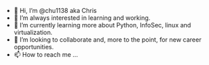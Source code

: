 - 👋 Hi, I’m @chu1138 aka Chris
- 👀 I’m always interested in learning and working.
- 🌱 I’m currently learning more about Python, InfoSec, linux and virtualization.
- 💞️ I’m looking to collaborate and, more to the point, for new career opportunities. 
- 📫 How to reach me ...

<!---
chu1138/chu1138 is a ✨ special ✨ repository because its `README.md` (this file) appears on your GitHub profile.
You can click the Preview link to take a look at your changes.
--->
